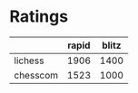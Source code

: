 # Ratings

|          | rapid | blitz |
|----------|-------|-------|
| lichess  | 1906 | 1400 |
| chesscom | 1523 | 1000 |
